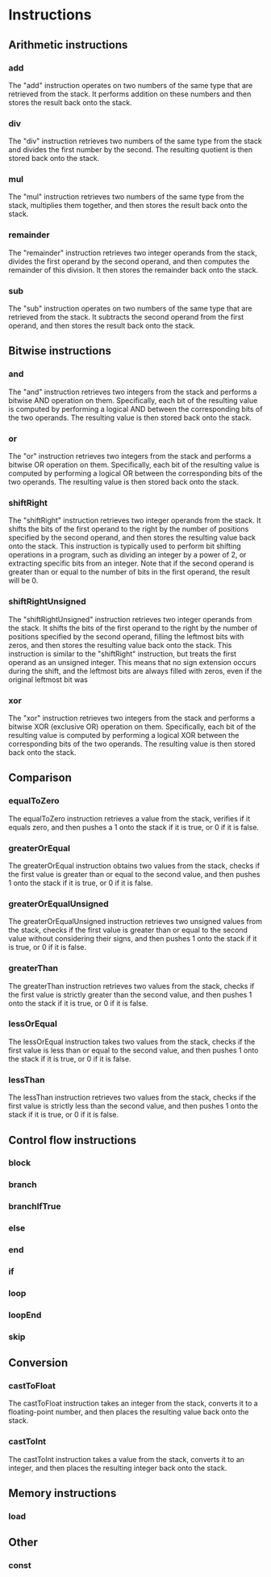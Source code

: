 # Instructions

## Arithmetic instructions

### add

The "add" instruction operates on two numbers of the same type that are retrieved from the stack. It performs addition on these numbers and then stores the result back onto the stack.

### div

The "div" instruction retrieves two numbers of the same type from the stack and divides the first number by the second. The resulting quotient is then stored back onto the stack.

### mul

The "mul" instruction retrieves two numbers of the same type from the stack, multiplies them together, and then stores the result back onto the stack.

### remainder

The "remainder" instruction retrieves two integer operands from the stack, divides the first operand by the second operand, and then computes the remainder of this division. It then stores the remainder back onto the stack. 

### sub

The "sub" instruction operates on two numbers of the same type that are retrieved from the stack. It subtracts the second operand from the first operand, and then stores the result back onto the stack.

## Bitwise instructions

### and

The "and" instruction retrieves two integers from the stack and performs a bitwise AND operation on them. Specifically, each bit of the resulting value is computed by performing a logical AND between the corresponding bits of the two operands. The resulting value is then stored back onto the stack. 

### or

The "or" instruction retrieves two integers from the stack and performs a bitwise OR operation on them. Specifically, each bit of the resulting value is computed by performing a logical OR between the corresponding bits of the two operands. The resulting value is then stored back onto the stack.

### shiftRight

The "shiftRight" instruction retrieves two integer operands from the stack. It shifts the bits of the first operand to the right by the number of positions specified by the second operand, and then stores the resulting value back onto the stack. This instruction is typically used to perform bit shifting operations in a program, such as dividing an integer by a power of 2, or extracting specific bits from an integer. Note that if the second operand is greater than or equal to the number of bits in the first operand, the result will be 0.

### shiftRightUnsigned

The "shiftRightUnsigned" instruction retrieves two integer operands from the stack. It shifts the bits of the first operand to the right by the number of positions specified by the second operand, filling the leftmost bits with zeros, and then stores the resulting value back onto the stack. This instruction is similar to the "shiftRight" instruction, but treats the first operand as an unsigned integer. This means that no sign extension occurs during the shift, and the leftmost bits are always filled with zeros, even if the original leftmost bit was 

### xor

The "xor" instruction retrieves two integers from the stack and performs a bitwise XOR (exclusive OR) operation on them. Specifically, each bit of the resulting value is computed by performing a logical XOR between the corresponding bits of the two operands. The resulting value is then stored back onto the stack.

## Comparison

### equalToZero

The equalToZero instruction retrieves a value from the stack, verifies if it equals zero, and then pushes a 1 onto the stack if it is true, or 0 if it is false.

### greaterOrEqual

The greaterOrEqual instruction obtains two values from the stack, checks if the first value is greater than or equal to the second value, and then pushes 1 onto the stack if it is true, or 0 if it is false.

### greaterOrEqualUnsigned

The greaterOrEqualUnsigned instruction retrieves two unsigned values from the stack, checks if the first value is greater than or equal to the second value without considering their signs, and then pushes 1 onto the stack if it is true, or 0 if it is false.

### greaterThan

The greaterThan instruction retrieves two values from the stack, checks if the first value is strictly greater than the second value, and then pushes 1 onto the stack if it is true, or 0 if it is false.

### lessOrEqual

The lessOrEqual instruction takes two values from the stack, checks if the first value is less than or equal to the second value, and then pushes 1 onto the stack if it is true, or 0 if it is false.

### lessThan

The lessThan instruction retrieves two values from the stack, checks if the first value is strictly less than the second value, and then pushes 1 onto the stack if it is true, or 0 if it is false.

## Control flow instructions

### block

### branch

### branchIfTrue

### else

### end

### if

### loop

### loopEnd

### skip

## Conversion

### castToFloat

The castToFloat instruction takes an integer from the stack, converts it to a floating-point number, and then places the resulting value back onto the stack.

### castToInt

The castToInt instruction takes a value from the stack, converts it to an integer, and then places the resulting integer back onto the stack.

## Memory instructions

### load



## Other

### const


